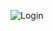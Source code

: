 


![Login](https://github.com/anlyldz/defaultapp/assets/101934800/33bc860c-022d-44a1-b024-6ba633bf7863)

